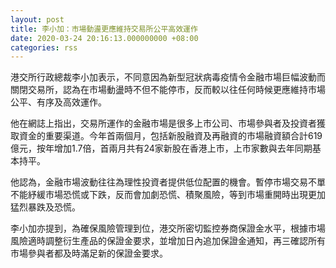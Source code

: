 ```yaml
---
layout: post
title: 李小加：市場動盪更應維持交易所公平高效運作
date: 2020-03-24 20:16:13.000000000 +08:00
categories: rss
---
```


港交所行政總裁李小加表示，不同意因為新型冠狀病毒疫情令金融市場巨幅波動而關閉交易所，認為在市場動盪時不但不能停市，反而較以往任何時候更應維持市場公平、有序及高效運作。

他在網誌上指出，交易所運作的金融市場是很多上市公司、市場參與者及投資者獲取資金的重要渠道。今年首兩個月，包括新股融資及再融資的市場融資額合計619億元，按年增加1.7倍，首兩月共有24家新股在香港上市，上市家數與去年同期基本持平。

他認為，金融市場波動往往為理性投資者提供低位配置的機會。暫停市場交易不單不能紓緩市場恐慌或下跌，反而會加劇恐慌、積聚風險，等到市場重開時出現更加猛烈暴跌及恐慌。

李小加亦提到，為確保風險管理到位，港交所密切監控券商保證金水平，根據市場風險適時調整衍生產品的保證金要求，並增加日內追加保證金通知，再三確認所有市場參與者都及時滿足新的保證金要求。

